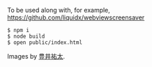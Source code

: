 To be used along with, for example, https://github.com/liquidx/webviewscreensaver

```
$ npm i
$ node build
$ open public/index.html
```

Images by [豊井祐太](http://1041uuu.tumblr.com).
